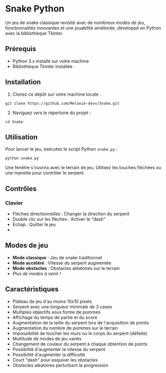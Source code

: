 # Snake Python

Un jeu de snake classique revisité avec de nombreux modes de jeu, fonctionnalités innovantes et une jouabilité améliorée, développé en Python avec la bibliothèque Tkinter.

## Prérequis

- Python 3.x installé sur votre machine
- Bibliothèque Tkinter installée

## Installation

1. Clonez ce dépôt sur votre machine locale :

```
git clone https://github.com/Melanie-devv/Snake.git
```

2. Naviguez vers le répertoire du projet :

```
cd Snake
```

## Utilisation

Pour lancer le jeu, exécutez le script Python `snake.py` :

```
python snake.py
```

Une fenêtre s'ouvrira avec le terrain de jeu. Utilisez les touches fléchées ou une manette pour contrôler le serpent.

## Contrôles

### Clavier
- Flèches directionnelles : Changer la direction du serpent
- Double clic sur les flèches : Activer le "dash"
- Echap : Quitter le jeu
- 

## Modes de jeu

- **Mode classique** : Jeu de snake traditionnel
- **Mode accéléré** : Vitesse du serpent augmentée
- **Mode obstacles** : Obstacles aléatoires sur le terrain
- *Plus de modes à venir !*

## Caractéristiques

- Plateau de jeu d'au moins 10x10 pixels
- Serpent avec une longueur minimale de 3 cases
- Multiples objectifs sous forme de pommes
- Affichage du temps de partie et du score
- Augmentation de la taille du serpent lors de l'acquisition de points
- Augmentation du nombre de pommes sur le terrain
- Impossibilité de toucher les murs ou le corps du serpent (défaite)
- Multitude de modes de jeu variés
- Changement de couleur du serpent à chaque obtention de points
- Possibilité d'augmenter la vitesse du serpent
- Possibilité d'augmenter la difficulté
- Court "dash" pour esquiver les obstacles
- Obstacles aléatoires perturbant la progression

